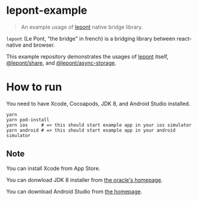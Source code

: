 # lepont-example

> An example usage of [lepont][] native bridge library.

`lepont` (Le Pont, "the bridge" in french) is a bridging library between react-native and browser.

This example repository demonstrates the usages of [lepont][] itself, [@lepont/share][], and [@lepont/async-storage][].

# How to run

You need to have Xcode, Cocoapods, JDK 8, and Android Studio installed.

```
yarn
yarn pod-install
yarn ios     # => this should start example app in your ios simulator
yarn android # => this should start example app in your android simulator
```

## Note

You can install Xcode from App Store.

You can donwload JDK 8 installer from [the oracle's homepage](https://www.oracle.com/java/technologies/javase/javase-jdk8-downloads.html).

You can download Android Studio from [the homepage](https://developer.android.com/studio).

[lepont]: https://github.com/kt3k/lepont
[@lepont/share]: https://github.com/kt3k/lepont-share
[@lepont/async-storage]: https://github.com/kt3k/lepont-async-storage
[Homebrew]: https://brew.sh/
